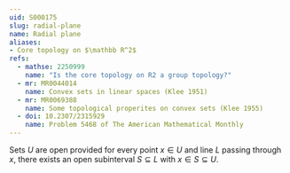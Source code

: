 ```yaml
---
uid: S000175
slug: radial-plane
name: Radial plane
aliases:
- Core topology on $\mathbb R^2$
refs:
  - mathse: 2250999
    name: "Is the core topology on R2 a group topology?"
  - mr: MR0044014
    name: Convex sets in linear spaces (Klee 1951)
  - mr: MR0069388
    name: Some topological properites on convex sets (Klee 1955)
  - doi: 10.2307/2315929
    name: Problem 5468 of The American Mathematical Monthly
---
```


Sets $U$ are open provided for every point $x\in U$ and line $L$ passing through $x$,
there exists an open subinterval $S\subseteq L$ with $x\in S\subseteq U$.
